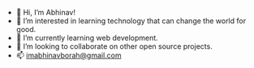 - 👋 Hi, I’m Abhinav!
- 👀 I’m interested in learning technology that can change the world for good.
- 🌱 I’m currently learning web development.
- 💞️ I’m looking to collaborate on other open source projects.
- 📫 imabhinavborah@gmail.com

<!---
imabhinavborah/imabhinavborah is a ✨ special ✨ repository because its `README.md` (this file) appears on your GitHub profile.
You can click the Preview link to take a look at your changes.
--->
